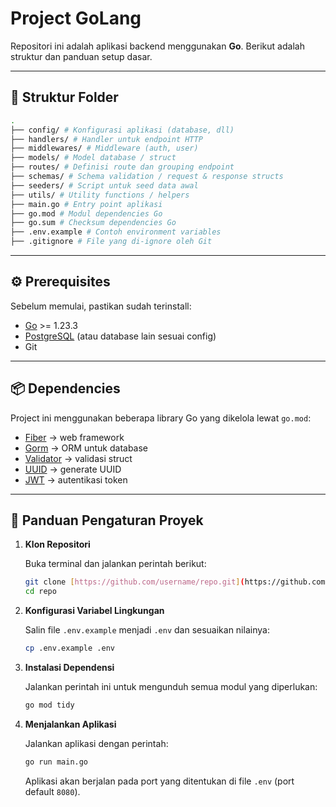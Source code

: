 # Project GoLang

Repositori ini adalah aplikasi backend menggunakan **Go**. Berikut adalah struktur dan panduan setup dasar.

---

## 📁 Struktur Folder
```bash
.
├── config/ # Konfigurasi aplikasi (database, dll)
├── handlers/ # Handler untuk endpoint HTTP
├── middlewares/ # Middleware (auth, user)
├── models/ # Model database / struct
├── routes/ # Definisi route dan grouping endpoint
├── schemas/ # Schema validation / request & response structs
├── seeders/ # Script untuk seed data awal
├── utils/ # Utility functions / helpers
├── main.go # Entry point aplikasi
├── go.mod # Modul dependencies Go
├── go.sum # Checksum dependencies Go
├── .env.example # Contoh environment variables
├── .gitignore # File yang di-ignore oleh Git

```


---

## ⚙️ Prerequisites

Sebelum memulai, pastikan sudah terinstall:

- [Go](https://go.dev/) >= 1.23.3
- [PostgreSQL](https://www.postgresql.org/) (atau database lain sesuai config)
- Git

---

## 📦 Dependencies

Project ini menggunakan beberapa library Go yang dikelola lewat `go.mod`:

- [Fiber](https://gofiber.io/) → web framework
- [Gorm](https://gorm.io/) → ORM untuk database
- [Validator](https://github.com/go-playground/validator) → validasi struct
- [UUID](https://github.com/google/uuid) → generate UUID
- [JWT](https://github.com/golang-jwt/jwt) → autentikasi token

---

## 🚀 Panduan Pengaturan Proyek

1.  **Klon Repositori**

    Buka terminal dan jalankan perintah berikut:
    ```bash
    git clone [https://github.com/username/repo.git](https://github.com/username/repo.git)
    cd repo
    ```

2.  **Konfigurasi Variabel Lingkungan**

    Salin file `.env.example` menjadi `.env` dan sesuaikan nilainya:
    ```bash
    cp .env.example .env
    ```

3.  **Instalasi Dependensi**

    Jalankan perintah ini untuk mengunduh semua modul yang diperlukan:
    ```bash
    go mod tidy
    ```

4.  **Menjalankan Aplikasi**

    Jalankan aplikasi dengan perintah:
    ```bash
    go run main.go
    ```
    Aplikasi akan berjalan pada port yang ditentukan di file `.env` (port default `8080`).
```

